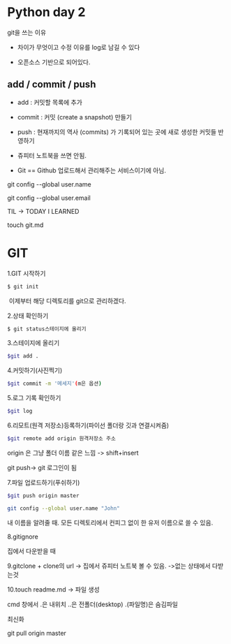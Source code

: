 # Python day 2

git을 쓰는 이유

- 차이가 무엇이고 수정 이유를 log로 남길 수 있다

- 오픈소스 기반으로 되어있다.

## add / commit / push

- add : 커밋할 목록에 추가

- commit : 커밋 (create a snapshot) 만들기

- push : 현재까지의 역사 (commits) 가 기록되어 있는 곳에 새로 생성한 커밋들 반영하기

- 쥬피터 노트북을 쓰면 안됨.

- Git == Github 업로드해서 관리해주는 서비스이기에 아님.

 git config --global user.name

 git config --global user.email

TIL -> TODAY I LEARNED

touch git.md

# GIT

1.GIT 시작하기

```sh
$ git init
```

​		이제부터 해당 디렉토리를 git으로 관리하겠다.

2.상태 확인하기

```sh
$ git status스테이지에 올리기
```

3.스테이지에 올리기

```sh
$git add .
```

4.커밋하기(사진찍기)

```sh
$git commit -m '메세지'(m은 옵션)
```

5.로그 기록 확인하기

```sh
$git log
```

6.리모트(원격 저장소)등록하기(파이선 폴더랑 깃과 연결시켜줌)

```sh
$git remote add origin 원격저장소 주소
```

origin 은 그냥 폴더 이름 같은 느낌 -> shift+insert

git push-> git 로그인이 됨

7.파일 업로드하기(푸쉬하기)

```sh
$git push origin master
```

 ```sh
git config --global user.name "John"
 ```

내 이름을 알려줄 때. 모든 디렉토리에서 컨피그 없이 한 유저 이름으로 쓸 수 있음.

8.gitignore



집에서 다운받을 때

9.gitclone + clone의 url -> 집에서 쥬피터 노트북 볼 수 있음. ->없는 상태에서 다받는것

10.touch readme.md -> 파일 생성

cmd 창에서 .은 내위치 ..은 전폴더(desktop) .(파일명)은 숨김파일



최신화

git pull origin master